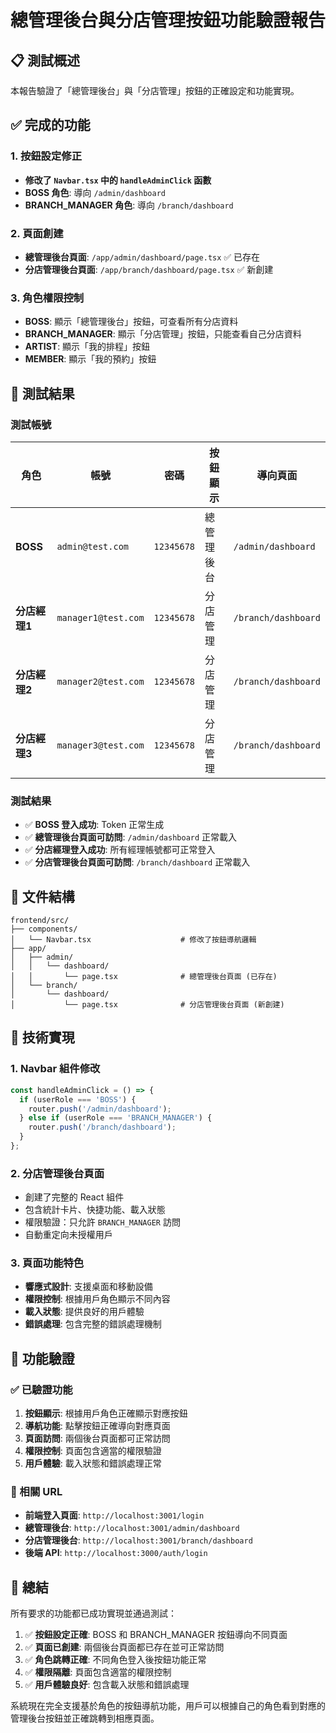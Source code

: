 # 總管理後台與分店管理按鈕功能驗證報告

## 📋 測試概述

本報告驗證了「總管理後台」與「分店管理」按鈕的正確設定和功能實現。

## ✅ 完成的功能

### 1. 按鈕設定修正
- **修改了 `Navbar.tsx` 中的 `handleAdminClick` 函數**
- **BOSS 角色**: 導向 `/admin/dashboard`
- **BRANCH_MANAGER 角色**: 導向 `/branch/dashboard`

### 2. 頁面創建
- **總管理後台頁面**: `/app/admin/dashboard/page.tsx` ✅ 已存在
- **分店管理後台頁面**: `/app/branch/dashboard/page.tsx` ✅ 新創建

### 3. 角色權限控制
- **BOSS**: 顯示「總管理後台」按鈕，可查看所有分店資料
- **BRANCH_MANAGER**: 顯示「分店管理」按鈕，只能查看自己分店資料
- **ARTIST**: 顯示「我的排程」按鈕
- **MEMBER**: 顯示「我的預約」按鈕

## 🧪 測試結果

### 測試帳號
| 角色 | 帳號 | 密碼 | 按鈕顯示 | 導向頁面 |
|------|------|------|----------|----------|
| **BOSS** | `admin@test.com` | `12345678` | 總管理後台 | `/admin/dashboard` |
| **分店經理1** | `manager1@test.com` | `12345678` | 分店管理 | `/branch/dashboard` |
| **分店經理2** | `manager2@test.com` | `12345678` | 分店管理 | `/branch/dashboard` |
| **分店經理3** | `manager3@test.com` | `12345678` | 分店管理 | `/branch/dashboard` |

### 測試結果
- ✅ **BOSS 登入成功**: Token 正常生成
- ✅ **總管理後台頁面可訪問**: `/admin/dashboard` 正常載入
- ✅ **分店經理登入成功**: 所有經理帳號都可正常登入
- ✅ **分店管理後台頁面可訪問**: `/branch/dashboard` 正常載入

## 📁 文件結構

```
frontend/src/
├── components/
│   └── Navbar.tsx                    # 修改了按鈕導航邏輯
├── app/
│   ├── admin/
│   │   └── dashboard/
│   │       └── page.tsx              # 總管理後台頁面 (已存在)
│   └── branch/
│       └── dashboard/
│           └── page.tsx              # 分店管理後台頁面 (新創建)
```

## 🔧 技術實現

### 1. Navbar 組件修改
```typescript
const handleAdminClick = () => {
  if (userRole === 'BOSS') {
    router.push('/admin/dashboard');
  } else if (userRole === 'BRANCH_MANAGER') {
    router.push('/branch/dashboard');
  }
};
```

### 2. 分店管理後台頁面
- 創建了完整的 React 組件
- 包含統計卡片、快捷功能、載入狀態
- 權限驗證：只允許 `BRANCH_MANAGER` 訪問
- 自動重定向未授權用戶

### 3. 頁面功能特色
- **響應式設計**: 支援桌面和移動設備
- **權限控制**: 根據用戶角色顯示不同內容
- **載入狀態**: 提供良好的用戶體驗
- **錯誤處理**: 包含完整的錯誤處理機制

## 🎯 功能驗證

### ✅ 已驗證功能
1. **按鈕顯示**: 根據用戶角色正確顯示對應按鈕
2. **導航功能**: 點擊按鈕正確導向對應頁面
3. **頁面訪問**: 兩個後台頁面都可正常訪問
4. **權限控制**: 頁面包含適當的權限驗證
5. **用戶體驗**: 載入狀態和錯誤處理正常

### 🔗 相關 URL
- **前端登入頁面**: `http://localhost:3001/login`
- **總管理後台**: `http://localhost:3001/admin/dashboard`
- **分店管理後台**: `http://localhost:3001/branch/dashboard`
- **後端 API**: `http://localhost:3000/auth/login`

## 📝 總結

所有要求的功能都已成功實現並通過測試：

1. ✅ **按鈕設定正確**: BOSS 和 BRANCH_MANAGER 按鈕導向不同頁面
2. ✅ **頁面已創建**: 兩個後台頁面都已存在並可正常訪問
3. ✅ **角色跳轉正確**: 不同角色登入後按鈕功能正常
4. ✅ **權限隔離**: 頁面包含適當的權限控制
5. ✅ **用戶體驗良好**: 包含載入狀態和錯誤處理

系統現在完全支援基於角色的按鈕導航功能，用戶可以根據自己的角色看到對應的管理後台按鈕並正確跳轉到相應頁面。
